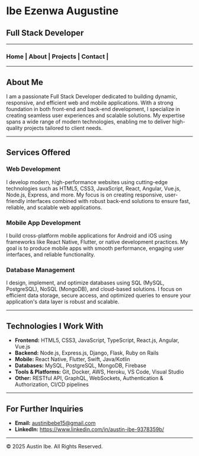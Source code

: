 # Ibe Ezenwa Augustine
## Full Stack Developer

---

### Home | About | Projects | Contact | 

---

## About Me

I am a passionate Full Stack Developer dedicated to building dynamic, responsive, and efficient web and mobile applications. With a strong foundation in both front-end and back-end development, I specialize in creating seamless user experiences and scalable solutions. My expertise spans a wide range of modern technologies, enabling me to deliver high-quality projects tailored to client needs.

---

## Services Offered

### Web Development
I develop modern, high-performance websites using cutting-edge technologies such as HTML5, CSS3, JavaScript, React, Angular, Vue.js, Node.js, Express, and more. My focus is on creating responsive, user-friendly interfaces combined with robust back-end solutions to ensure fast, reliable, and scalable web applications.

### Mobile App Development
I build cross-platform mobile applications for Android and iOS using frameworks like React Native, Flutter, or native development practices. My goal is to produce mobile apps with smooth performance, engaging user interfaces, and reliable functionality.

### Database Management
I design, implement, and optimize databases using SQL (MySQL, PostgreSQL), NoSQL (MongoDB), and cloud-based solutions. I focus on efficient data storage, secure access, and optimized queries to ensure your application's data layer is robust and scalable.

---

## Technologies I Work With
- **Frontend:** HTML5, CSS3, JavaScript, TypeScript, React.js, Angular, Vue.js
- **Backend:** Node.js, Express.js, Django, Flask, Ruby on Rails
- **Mobile:** React Native, Flutter, Swift, Java/Kotlin
- **Databases:** MySQL, PostgreSQL, MongoDB, Firebase
- **Tools & Platforms:** Git, Docker, AWS, Heroku, VS Code, Visual Studio
- **Other:** RESTful API, GraphQL, WebSockets, Authentication & Authorization, CI/CD pipelines

---

## For Further Inquiries
- **Email:** austinibebe15@gmail.com
- **LinkedIn:** https://www.linkedin.com/in/austin-ibe-9378359b/

---

© 2025 Austin Ibe. All Rights Reserved.
